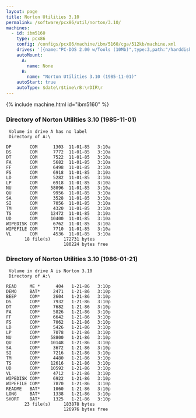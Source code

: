 ```yaml
---
layout: page
title: Norton Utilities 3.10
permalink: /software/pcx86/util/norton/3.10/
machines:
  - id: ibm5160
    type: pcx86
    config: /configs/pcx86/machine/ibm/5160/cga/512kb/machine.xml
    drives: '[{name:"PC-DOS 2.00 w/Tools (10Mb)",type:3,path:"/harddisks/pcx86/10mb/PCDOS200-C400.json"},{name:"MS-DOS 1.x/2.x Source (10Mb)",type:3,path:"/harddisks/pcx86/10mb/MSDOS-SRC.json"}]'
    autoMount:
      A:
        name: None
      B:
        name: "Norton Utilities 3.10 (1985-11-01)"
    autoStart: true
    autoType: $date\r$time\rB:\rDIR\r
---
```


{% include machine.html id="ibm5160" %}

### Directory of Norton Utilities 3.10 (1985-11-01)

     Volume in drive A has no label
     Directory of A:\

    DP       COM      1303  11-01-85   3:10a
    DS       COM      7772  11-01-85   3:10a
    DT       COM      7522  11-01-85   3:10a
    FA       COM      5682  11-01-85   3:10a
    FF       COM      6498  11-01-85   3:10a
    FS       COM      6918  11-01-85   3:10a
    LD       COM      5282  11-01-85   3:10a
    LP       COM      6918  11-01-85   3:10a
    NU       COM     58096  11-01-85   3:10a
    QU       COM      9956  11-01-85   3:10a
    SA       COM      3528  11-01-85   3:10a
    SI       COM      7056  11-01-85   3:10a
    TM       COM      4320  11-01-85   3:10a
    TS       COM     12472  11-01-85   3:10a
    UD       COM     10400  11-01-85   3:10a
    WIPEDISK COM      6762  11-01-85   3:10a
    WIPEFILE COM      7710  11-01-85   3:10a
    VL       COM      4536  11-01-85   3:10a
           18 file(s)     172731 bytes
                          180224 bytes free

### Directory of Norton Utilities 3.10 (1986-01-21)

     Volume in drive A is Norton 3.10
     Directory of A:\

    READ     ME *      404   1-21-86   3:10p
    DEMO     BAT*     2471   1-21-86   3:10p
    BEEP     COM*     2604   1-21-86   3:10p
    DS       COM*     7932   1-21-86   3:10p
    DT       COM*     7682   1-21-86   3:10p
    FA       COM*     5826   1-21-86   3:10p
    FF       COM*     6642   1-21-86   3:10p
    FS       COM*     7062   1-21-86   3:10p
    LD       COM*     5426   1-21-86   3:10p
    LP       COM*     7078   1-21-86   3:10p
    NU       COM*    58800   1-21-86   3:10p
    QU       COM*    10148   1-21-86   3:10p
    SA       COM*     3672   1-21-86   3:10p
    SI       COM*     7216   1-21-86   3:10p
    TM       COM*     4480   1-21-86   3:10p
    TS       COM*    12616   1-21-86   3:10p
    UD       COM*    10592   1-21-86   3:10p
    VL       COM*     4712   1-21-86   3:10p
    WIPEDISK COM*     6922   1-21-86   3:10p
    WIPEFILE COM*     7870   1-21-86   3:10p
    README   BAT*     1060   1-21-86   3:10p
    LONG     BAT*     1338   1-21-86   3:10p
    SHORT    BAT*     1325   1-21-86   3:10p
           23 file(s)     183878 bytes
                          126976 bytes free

